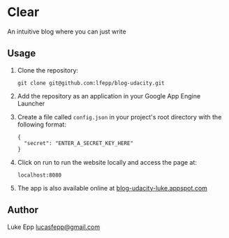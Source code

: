 # Clear

An intuitive blog where you can just write

## Usage

1. Clone the repository:

    ```
    git clone git@github.com:lfepp/blog-udacity.git
    ```

1. Add the repository as an application in your Google App Engine Launcher

1. Create a file called `config.json` in your project's root directory with the following format:

    ```
    {
      "secret": "ENTER_A_SECRET_KEY_HERE"
    }
    ```

1. Click on run to run the website locally and access the page at:

    ```
    localhost:8080
    ```

1. The app is also available online at [blog-udacity-luke.appspot.com](http://blog-udacity-luke.appspot.com)

## Author

Luke Epp <lucasfepp@gmail.com>
